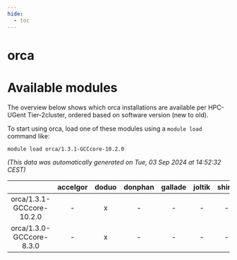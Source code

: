 ```yaml
---
hide:
  - toc
---
```


orca
====

# Available modules


The overview below shows which orca installations are available per HPC-UGent Tier-2cluster, ordered based on software version (new to old).

To start using orca, load one of these modules using a `module load` command like:

```shell
module load orca/1.3.1-GCCcore-10.2.0
```

*(This data was automatically generated on Tue, 03 Sep 2024 at 14:52:32 CEST)*  

| |accelgor|doduo|donphan|gallade|joltik|shinx|skitty|
| :---: | :---: | :---: | :---: | :---: | :---: | :---: | :---: |
|orca/1.3.1-GCCcore-10.2.0|-|x|-|-|-|-|-|
|orca/1.3.0-GCCcore-8.3.0|-|x|-|-|-|-|-|
